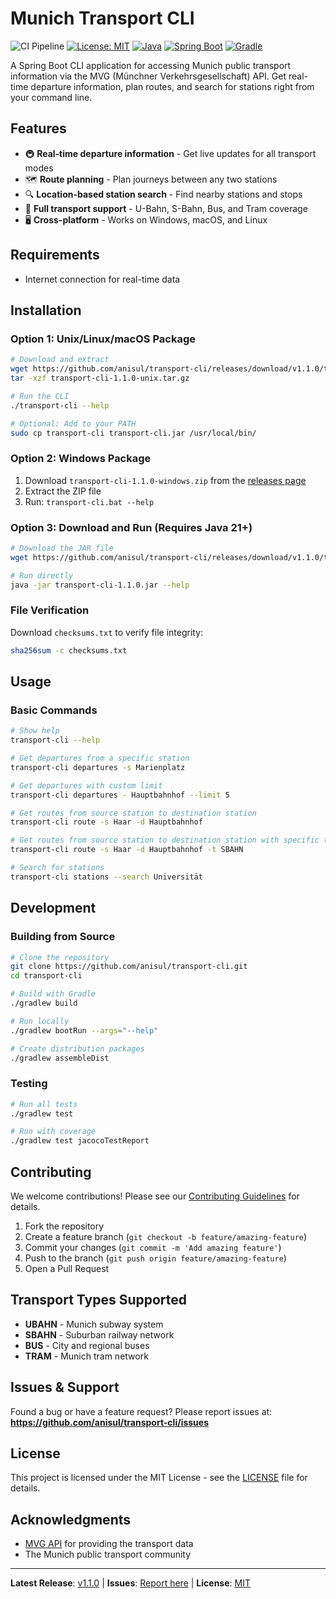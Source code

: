 # Munich Transport CLI

![CI Pipeline](https://github.com/anisul/transport-cli/actions/workflows/ci.yml/badge.svg?branch=main) [![License: MIT](https://img.shields.io/badge/License-MIT-yellow.svg)](https://opensource.org/licenses/MIT) [![Java](https://img.shields.io/badge/Java-21-orange)](https://openjdk.org/projects/jdk/21/) [![Spring Boot](https://img.shields.io/badge/Spring%20Boot-3.x-brightgreen.svg)](https://spring.io/projects/spring-boot) [![Gradle](https://img.shields.io/badge/Gradle-8.x-blue.svg)](https://gradle.org/)

A Spring Boot CLI application for accessing Munich public transport information via the MVG (Münchner Verkehrsgesellschaft) API. Get real-time departure information, plan routes, and search for stations right from your command line.

## Features

- 🚇 **Real-time departure information** - Get live updates for all transport modes
- 🗺️ **Route planning** - Plan journeys between any two stations
- 🔍 **Location-based station search** - Find nearby stations and stops
- 🚊 **Full transport support** - U-Bahn, S-Bahn, Bus, and Tram coverage
- 🖥️ **Cross-platform** - Works on Windows, macOS, and Linux

## Requirements
- Internet connection for real-time data

## Installation

### Option 1: Unix/Linux/macOS Package

```bash
# Download and extract
wget https://github.com/anisul/transport-cli/releases/download/v1.1.0/transport-cli-1.1.0-unix.tar.gz
tar -xzf transport-cli-1.1.0-unix.tar.gz

# Run the CLI
./transport-cli --help

# Optional: Add to your PATH
sudo cp transport-cli transport-cli.jar /usr/local/bin/
```

### Option 2: Windows Package

1. Download `transport-cli-1.1.0-windows.zip` from the [releases page](https://github.com/anisul/transport-cli/releases)
2. Extract the ZIP file
3. Run: `transport-cli.bat --help`

### Option 3: Download and Run (Requires Java 21+)

```bash
# Download the JAR file
wget https://github.com/anisul/transport-cli/releases/download/v1.1.0/transport-cli-1.1.0.jar

# Run directly
java -jar transport-cli-1.1.0.jar --help
```

### File Verification

Download `checksums.txt` to verify file integrity:

```bash
sha256sum -c checksums.txt
```

## Usage

### Basic Commands

```bash
# Show help
transport-cli --help

# Get departures from a specific station
transport-cli departures -s Marienplatz

# Get departures with custom limit
transport-cli departures - Hauptbahnhof --limit 5

# Get routes from source station to destination station
transport-cli route -s Haar -d Hauptbahnhof  

# Get routes from source station to destination station with specific transport type
transport-cli route -s Haar -d Hauptbahnhof -t SBAHN  

# Search for stations
transport-cli stations --search Universität
```



## Development

### Building from Source

```bash
# Clone the repository
git clone https://github.com/anisul/transport-cli.git
cd transport-cli

# Build with Gradle
./gradlew build

# Run locally
./gradlew bootRun --args="--help"

# Create distribution packages
./gradlew assembleDist
```

### Testing

```bash
# Run all tests
./gradlew test

# Run with coverage
./gradlew test jacocoTestReport
```

## Contributing

We welcome contributions! Please see our [Contributing Guidelines](CONTRIBUTING.md) for details.

1. Fork the repository
2. Create a feature branch (`git checkout -b feature/amazing-feature`)
3. Commit your changes (`git commit -m 'Add amazing feature'`)
4. Push to the branch (`git push origin feature/amazing-feature`)
5. Open a Pull Request

## Transport Types Supported

- **UBAHN** - Munich subway system
- **SBAHN** - Suburban railway network
- **BUS** - City and regional buses
- **TRAM** - Munich tram network

## Issues & Support

Found a bug or have a feature request? Please report issues at:
**https://github.com/anisul/transport-cli/issues**

## License

This project is licensed under the MIT License - see the [LICENSE](LICENSE) file for details.

## Acknowledgments

- [MVG API](https://www.mvg.de/) for providing the transport data
- The Munich public transport community

---

**Latest Release**: [v1.1.0](https://github.com/anisul/transport-cli/releases/latest) | **Issues**: [Report here](https://github.com/anisul/transport-cli/issues) | **License**: [MIT](LICENSE)